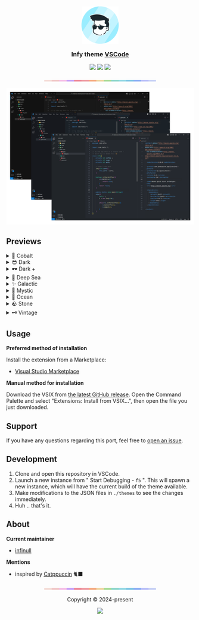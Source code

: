 <h3 align="center">
	<img src="https://raw.githubusercontent.com/Infi-null-0/infy-theme/main/images/infy_logo.png" width="100" alt="Logo"/><br/>
	<img src="https://raw.githubusercontent.com/Infi-null-0/infy-theme/main/images/transparent.png" height="30" width="0px"/>
	Infy theme <a href="https://code.visualstudio.com">VSCode</a>
	<img src="https://raw.githubusercontent.com/Infi-null-0/infy-theme/main/images/transparent.png" height="30" width="0px"/>
</h3>

<p align="center">
    <a href="https://raw.githubusercontent.com/Infi-null-0/infy-theme/stargazers"><img src="https://img.shields.io/github/stars/Infi-null-0/infy-theme?colorA=202e35&colorB=7dc4e3&style=for-the-badge"></a>
    <a href="https://raw.githubusercontent.com/Infi-null-0/infy-theme/releases/latest"><img src="https://img.shields.io/github/release/Infi-null-0/infy-theme?colorA=202e35&colorB=b7bdf8&style=for-the-badge"></a>
    <a href="https://raw.githubusercontent.com/Infi-null-0/infy-theme/contributors"><img src="https://img.shields.io/github/contributors/Infi-null-0/infy-theme?colorA=202e35&colorB=a6da95&style=for-the-badge"></a>
</p>

<p align="center">
  <img src="https://raw.githubusercontent.com/Infi-null-0/infy-theme/main/images/header.png" width="300px">
</p>

<p align="center">
  <img src="https://raw.githubusercontent.com/Infi-null-0/infy-theme/main/images/ss/Collage.png" width="800px"/>
</p>

## Previews

<details>
<summary>💎 Cobalt</summary>
<img src="https://raw.githubusercontent.com/Infi-null-0/infy-theme/main/images/ss/Cobalt.png"/>
</details>
<details>
<summary>😎 Dark</summary>
<img src="https://raw.githubusercontent.com/Infi-null-0/infy-theme/main/images/ss/Dark.png"/>
</details>
<details>
<summary>🕶️ Dark +</summary>
<img src="https://raw.githubusercontent.com/Infi-null-0/infy-theme/main/images/ss/Darker.png"/>
</details>
<details>
<summary>🪸 Deep Sea</summary>
<img src="https://raw.githubusercontent.com/Infi-null-0/infy-theme/main/images/ss/DeepSea.png"/>
</details>
<details>
<summary>✨ Galactic</summary>
<img src="https://raw.githubusercontent.com/Infi-null-0/infy-theme/main/images/ss/Galactic.png"/>
</details>
<details>
<summary>🌃 Mystic</summary>
<img src="https://raw.githubusercontent.com/Infi-null-0/infy-theme/main/images/ss/Mystic.png"/>
</details>
<details>
<summary>🌊 Ocean</summary>
<img src="https://raw.githubusercontent.com/Infi-null-0/infy-theme/main/images/ss/Ocean.png"/>
</details>
<details>
<summary>🪨 Stone</summary>
<img src="https://raw.githubusercontent.com/Infi-null-0/infy-theme/main/images/ss/Stone.png"/>
</details>
<details>
<summary>🗝️ Vintage</summary>
<img src="https://raw.githubusercontent.com/Infi-null-0/infy-theme/main/images/ss/Vintage.png"/>
</details>

## Usage

**Preferred method of installation**

Install the extension from a Marketplace:

- [Visual Studio Marketplace](https://marketplace.visualstudio.com/items?itemName=infinull.infy)

**Manual method for installation**

Download the VSIX from
[the latest GitHub release](https://raw.githubusercontent.com/Infi-null-0/infy-theme/releases/latest).
Open the Command Palette and select "Extensions: Install from VSIX...", then open the file you just downloaded.

## Support

If you have any questions regarding this port, feel free to [open an issue](https://raw.githubusercontent.com/Infi-null-0/infy-theme/issues).

## Development

1. Clone and open this repository in VSCode.
2. Launch a new instance from " Start Debugging - `f5` ". This will spawn a new instance, which will have the current build of the theme available.
3. Make modifications to the JSON files in `./themes` to see the changes immediately.
4. Huh .. that's it.

## About

**Current maintainer**

- [infinull](https://raw.githubusercontent.com/Infi-null-0)

**Mentions**

- inspired by [Catppuccin](https://raw.githubusercontent.com/catppuccin) 🐈‍⬛
<!-- 
**Contributions**

- hope this gets filled 

**Previous maintainer(s)** 

- this too
-->

<p align="center">
  <img src="https://raw.githubusercontent.com/Infi-null-0/infy-theme/main/images/header.png" width="300px">
</p>

<p align="center">Copyright &copy; 2024-present
<p align="center"><a href=""><img src="https://img.shields.io/static/v1.svg?style=for-the-badge&label=License&message=MIT&colorA=202e35&colorB=7dc4e3"/></a></p>